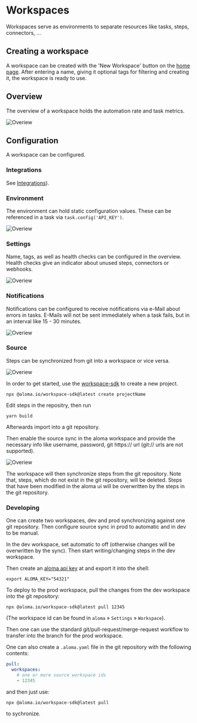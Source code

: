 # Workspaces

Workspaces serve as environments to separate resources like tasks, steps, connectors, ...

## Creating a workspace

A workspace can be created with the 'New Workspace' button on the [home page](https://home.aloma.io/). After entering a name, giving it optional tags for filtering and creating it, the workspace is ready to use.

## Overview

The overview of a workspace holds the automation rate and task metrics.

![Overiew](../../.gitbook/assets/workspace-overview.png)

## Configuration

A workspace can be configured.

### Integrations

See [Integrations](integration/)).

### Environment

The environment can hold static configuration values. These can be referenced in a task via `task.config('API_KEY')`.

![Overiew](../../.gitbook/assets/workspace-environment.png)

### Settings

Name, tags, as well as health checks can be configured in the overview. Health checks give an indicator about unused steps, connectors or webhooks.

![Overiew](../../.gitbook/assets/workspace-settings-overview.png)

### Notifications

Notifications can be configured to receive notifications via e-Mail about errors in tasks. E-Mails will not be sent immediately when a task fails, but in an interval like 15 - 30 minutes.

![Overiew](../../.gitbook/assets/workspace-settings-notifications.png)

### Source

Steps can be synchronized from git into a workspace or vice versa.

![Overiew](../../.gitbook/assets/workspace-settings-source-1.png)

In order to get started, use the [workspace-sdk](https://github.com/aloma-io/integration/tree/main/workspace-sdk) to create a new project.

```shell
npx @aloma.io/workspace-sdk@latest create projectName
```

Edit steps in the repositry, then run

```shell
yarn build
```

Afterwards import into a git repository.

Then enable the source sync in the aloma workspace and provide the necessary info like username, password, git https:// url (git:// urls are not supported).

![Overiew](../../.gitbook/assets/workspace-settings-source-2.png)

The workspace will then synchronize steps from the git repository. Note that, steps, which do not exist in the git repository, will be deleted. Steps that have been modified in the aloma ui will be overwritten by the steps in the git repository.

### Developing

One can create two workspaces, dev and prod synchronizing against one git repository. Then configure source sync in prod to automatic and in dev to be manual.

In the dev workspace, set automatic to off (otherwise changes will be overwritten by the sync). Then start writing/changing steps in the dev workspace.

Then create an [aloma api key](https://home.aloma.io/api) at and export it into the shell:

```shell
export ALOMA_KEY="54321"
```

To deploy to the prod workspace, pull the changes from the dev workspace into the git repository:

```shell
npx @aloma.io/workspace-sdk@latest pull 12345
```

(The workspace id can be found in `aloma` » `Settings` » `Workspace`).

Then one can use the standard git/pull-request/merge-request workflow to transfer into the branch for the prod workspace.

One can also create a `.aloma.yaml` file in the git repository with the following contents:

```yaml
pull:
  workspaces:
    # one or more source workspace ids
    - 12345
```

and then just use:

```shell
npx @aloma.io/workspace-sdk@latest pull
```

to sychronize.
